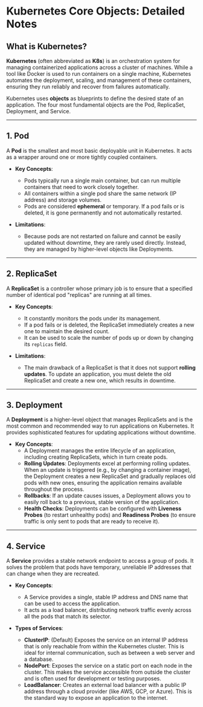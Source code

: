 # Kubernetes Core Objects: Detailed Notes

## What is Kubernetes?

**Kubernetes** (often abbreviated as **K8s**) is an orchestration system for managing containerized applications across a cluster of machines. While a tool like Docker is used to run containers on a single machine, Kubernetes automates the deployment, scaling, and management of these containers, ensuring they run reliably and recover from failures automatically.

Kubernetes uses **objects** as blueprints to define the desired state of an application. The four most fundamental objects are the Pod, ReplicaSet, Deployment, and Service.

---
## 1. Pod

A **Pod** is the smallest and most basic deployable unit in Kubernetes. It acts as a wrapper around one or more tightly coupled containers.

* **Key Concepts**:
    * Pods typically run a single main container, but can run multiple containers that need to work closely together.
    * All containers within a single pod share the same network (IP address) and storage volumes.
    * Pods are considered **ephemeral** or temporary. If a pod fails or is deleted, it is gone permanently and not automatically restarted.

* **Limitations**:
    * Because pods are not restarted on failure and cannot be easily updated without downtime, they are rarely used directly. Instead, they are managed by higher-level objects like Deployments.

---
## 2. ReplicaSet

A **ReplicaSet** is a controller whose primary job is to ensure that a specified number of identical pod "replicas" are running at all times.

* **Key Concepts**:
    * It constantly monitors the pods under its management.
    * If a pod fails or is deleted, the ReplicaSet immediately creates a new one to maintain the desired count.
    * It can be used to scale the number of pods up or down by changing its `replicas` field.

* **Limitations**:
    * The main drawback of a ReplicaSet is that it does not support **rolling updates**. To update an application, you must delete the old ReplicaSet and create a new one, which results in downtime.

---
## 3. Deployment

A **Deployment** is a higher-level object that manages ReplicaSets and is the most common and recommended way to run applications on Kubernetes. It provides sophisticated features for updating applications without downtime.

* **Key Concepts**:
    * A Deployment manages the entire lifecycle of an application, including creating ReplicaSets, which in turn create pods.
    * **Rolling Updates**: Deployments excel at performing rolling updates. When an update is triggered (e.g., by changing a container image), the Deployment creates a new ReplicaSet and gradually replaces old pods with new ones, ensuring the application remains available throughout the process.
    * **Rollbacks**: If an update causes issues, a Deployment allows you to easily roll back to a previous, stable version of the application.
    * **Health Checks**: Deployments can be configured with **Liveness Probes** (to restart unhealthy pods) and **Readiness Probes** (to ensure traffic is only sent to pods that are ready to receive it).

---
## 4. Service

A **Service** provides a stable network endpoint to access a group of pods. It solves the problem that pods have temporary, unreliable IP addresses that can change when they are recreated.

* **Key Concepts**:
    * A Service provides a single, stable IP address and DNS name that can be used to access the application.
    * It acts as a load balancer, distributing network traffic evenly across all the pods that match its selector.

* **Types of Services**:
    * **ClusterIP**: (Default) Exposes the service on an internal IP address that is only reachable from within the Kubernetes cluster. This is ideal for internal communication, such as between a web server and a database.
    * **NodePort**: Exposes the service on a static port on each node in the cluster. This makes the service accessible from outside the cluster and is often used for development or testing purposes.
    * **LoadBalancer**: Creates an external load balancer with a public IP address through a cloud provider (like AWS, GCP, or Azure). This is the standard way to expose an application to the internet.